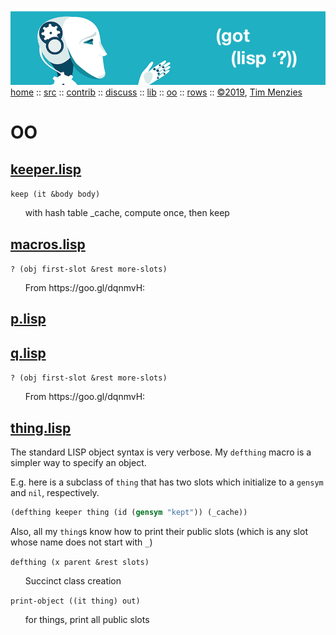 <a name=top></a>
<a href="https://github.com/timm/lisp/blob/master/README.md#top">
<img src="https://raw.githubusercontent.com/timm/lisp/master/etc/img/gotlisp.png" ></a><br>
[home](https://github.com/timm/lisp/blob/master/README.md#top) ::
[src](http://github.com/timm/lisp) ::
[contrib](https://github.com/timm/lisp/blob/master/CONTRIBUTING.md) ::
[discuss](https://github.com/timm/lisp/issues) ::
[lib](https://github.com/timm/lisp/tree/master/src/lib/README.md#top) :: 
[oo](https://github.com/timm/lisp/tree/master/src/oo/README.md#top)  :: 
[rows](https://github.com/timm/lisp/tree/master/src/rows/README.md#top) ::
[&copy;2019](https://github.com/timm/lisp/blob/master/LICENSE.md), [Tim Menzies](http://menzies.us) 

# OO




## [keeper.lisp](keeper.lisp)


`keep (it &body body)`

<ul>   with hash table _cache, compute once, then keep
</ul>


## [macros.lisp](macros.lisp)


`? (obj first-slot &rest more-slots)`

<ul>   From https://goo.gl/dqnmvH:
</ul>


## [p.lisp](p.lisp)



## [q.lisp](q.lisp)


`? (obj first-slot &rest more-slots)`

<ul>   From https://goo.gl/dqnmvH:
</ul>


## [thing.lisp](thing.lisp)


The standard LISP object syntax is very verbose.
My `defthing` macro is a simpler way to specify an object.

E.g. here is a subclass of `thing` that has two slots
which initialize to a `gensym` and `nil`, respectively.

```lisp
(defthing keeper thing (id (gensym "kept")) (_cache))
```

Also, all my `thing`s know how to print their public slots
(which is any slot whose name does not start with `_`)


`defthing (x parent &rest slots)`

<ul>   Succinct class creation
</ul>

`print-object ((it thing) out)`

<ul>   for things, print all public slots
</ul>
